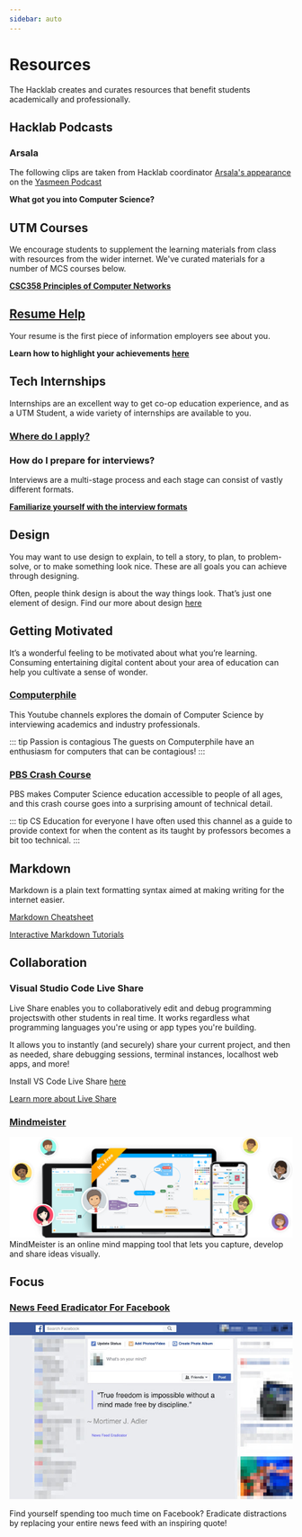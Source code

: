 ```yaml
---
sidebar: auto
---
```


# Resources

The Hacklab creates and curates resources that benefit students academically and professionally.

<!-- ## Free Packs for Students -->


## Hacklab Podcasts

### Arsala

The following clips are taken from Hacklab coordinator [Arsala's appearance](https://anchor.fm/yasmeen3/episodes/Technological-Problem-Solver-Hack-Lab-Series-Arsala-eajij1) on the [Yasmeen Podcast](https://anchor.fm/yasmeen3)

**What got you into Computer Science?**
<audio-player :file="$withBase('/podcasts/arsala/what-got-you-into-cs.mp3')"></audio-player>


## UTM Courses

We encourage students to supplement the learning materials from class with resources from the wider internet. We've curated materials for a number of MCS courses below. 

**[CSC358 Principles of Computer Networks](/resources/csc358)**


## [Resume Help](/resources/resume-help)

Your resume is the first piece of information employers see about you. 

**Learn how to highlight your achievements [here](/resources/resume-help)**

## Tech Internships

Internships are an excellent way to get co-op education experience, and as a UTM Student, a wide variety of internships are available to you. 

### [Where do I apply?](/resources/internship-apps)

### How do I prepare for interviews?

Interviews are a multi-stage process and each stage can consist of vastly different formats.

[__Familiarize yourself with the interview formats__](https://yangshun.github.io/tech-interview-handbook/interview-formats)

<!-- ## Web Development -->


## Design

You may want to use design to explain, to tell a story, to plan, to problem-solve, or to make something look nice. These are all goals you can achieve through designing. 

Often, people think design is about the way things look. That’s just one element of design. Find our more about design [here](/resources/design)

## Getting Motivated

It’s a wonderful feeling to be motivated about what you’re learning. Consuming entertaining digital content about your area of education can help you cultivate a sense of wonder. 

### [Computerphile](https://www.youtube.com/user/Computerphile)

This Youtube channels explores the domain of Computer Science by interviewing academics and industry professionals. 

::: tip Passion is contagious
The guests on Computerphile have an enthusiasm for computers that can be contagious!
::: 

### [PBS Crash Course](https://www.youtube.com/watch?v=tpIctyqH29Q&list=PL8dPuuaLjXtNlUrzyH5r6jN9ulIgZBpdo)

PBS makes Computer Science education accessible to people of all ages, and this crash course goes into a surprising amount of technical detail. 

::: tip CS Education for everyone
I have often used this channel as a guide to provide context for when the content as its taught by professors becomes a bit too technical.
:::  

## Markdown

Markdown is a plain text formatting syntax aimed at making writing for the internet easier.

[Markdown Cheatsheet](https://github.com/adam-p/markdown-here/wiki/Markdown-Cheatsheet)

[Interactive Markdown Tutorials](https://www.markdowntutorial.com/lesson/1/)

## Collaboration    

### Visual Studio Code Live Share

Live Share enables you to collaboratively edit and debug programming projectswith other students in real time. It works regardless what programming languages you're using or app types you're building. 

It allows you to instantly (and securely) share your current project, and then as needed, share debugging sessions, terminal instances, localhost web apps, and more! 

Install VS Code Live Share [here](https://docs.microsoft.com/en-us/visualstudio/liveshare/#install-visual-studio-live-share)

[Learn more about Live Share](https://docs.microsoft.com/en-us/visualstudio/liveshare/faq)

### [Mindmeister](https://www.mindmeister.com/)

![Mindmeister](./mindmeister.png)
MindMeister is an online mind mapping tool that lets you capture, develop and share ideas visually.

## Focus

### [News Feed Eradicator For Facebook](https://chrome.google.com/webstore/detail/news-feed-eradicator-for/fjcldmjmjhkklehbacihaiopjklihlgg)

![News Feed Eradicator For Facebook](./fb-newsfeed-eradicator.jpg)

Find yourself spending too much time on Facebook? Eradicate distractions by replacing your entire news feed with an inspiring quote!


